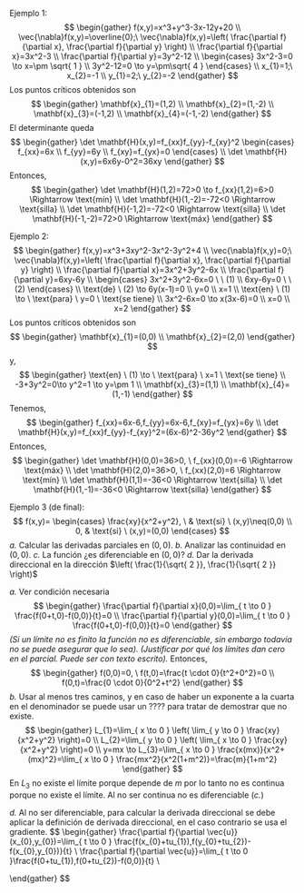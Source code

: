 Ejemplo 1:
$$
\begin{gather}
f(x,y)=x^3+y^3-3x-12y+20 \\
\vec{\nabla}f(x,y)=\overline{0};\ \vec{\nabla}f(x,y)=\left( \frac{\partial f}{\partial x}, \frac{\partial f}{\partial y} \right) \\
\frac{\partial f}{\partial x}=3x^2-3 \\
\frac{\partial f}{\partial y}=3y^2-12 \\
\begin{cases}
3x^2-3=0 \to x=\pm \sqrt{ 1 } \\
3y^2-12=0 \to y=\pm\sqrt{ 4 }
\end{cases} \\
x_{1}=1;\ x_{2}=-1 \\
y_{1}=2;\ y_{2}=-2
\end{gather}
$$
Los puntos críticos obtenidos son
$$
\begin{gather}
\mathbf{x}_{1}=(1,2) \\
\mathbf{x}_{2}=(1,-2) \\
\mathbf{x}_{3}=(-1,2) \\
\mathbf{x}_{4}=(-1,-2)
\end{gather}
$$
El determinante queda
$$
\begin{gather}
\det \mathbf{H}(x,y)=f_{xx}f_{yy}-f_{xy}^2
\begin{cases}
f_{xx}=6x \\
f_{yy}=6y \\
f_{xy}=f_{yx}=0
\end{cases} \\
\det \mathbf{H}(x,y)=6x6y-0^2=36xy
\end{gather}
$$
Entonces,
$$
\begin{gather}
\det \mathbf{H}(1,2)=72>0 \to f_{xx}(1,2)=6>0 \Rightarrow \text{mín} \\
\det \mathbf{H}(1,-2)=-72<0 \Rightarrow \text{silla} \\
\det \mathbf{H}(-1,2)=-72<0 \Rightarrow \text{silla} \\
\det \mathbf{H}(-1,-2)=72>0 \Rightarrow \text{máx}
\end{gather}
$$

Ejemplo 2:
$$
\begin{gather}
f(x,y)=x^3+3xy^2-3x^2-3y^2+4 \\
\vec{\nabla}f(x,y)=0;\ \vec{\nabla}f(x,y)=\left( \frac{\partial f}{\partial x}, \frac{\partial f}{\partial y} \right) \\
\frac{\partial f}{\partial x}=3x^2+3y^2-6x \\
\frac{\partial f}{\partial y}=6xy-6y \\
\begin{cases}
3x^2+3y^2-6x=0 \ \ (1)  \\
6xy-6y=0 \ \ (2)
\end{cases} \\
\text{de} \ (2) \to 6y(x-1)=0 \\
y=0 \\
x=1 \\
\text{en} \ (1) \to \ \text{para} \ y=0 \ \text{se tiene} \\
3x^2-6x=0 \to x(3x-6)=0 \\
x=0 \\
x=2
\end{gather}
$$
Los puntos críticos obtenidos son
$$
\begin{gather}
\mathbf{x}_{1}=(0,0) \\
\mathbf{x}_{2}=(2,0)
\end{gather}
$$
y,
$$
\begin{gather}
\text{en} \ (1) \to \ \text{para} \ x=1 \ \text{se tiene} \\
-3+3y^2=0\to y^2=1 \to y=\pm 1 \\
\mathbf{x}_{3}=(1,1) \\
\mathbf{x}_{4}=(1,-1)
\end{gather}
$$
Tenemos,
$$
\begin{gather}
f_{xx}=6x-6,f_{yy}=6x-6,f_{xy}=f_{yx}=6y \\
\det \mathbf{H}(x,y)=f_{xx}f_{yy}-f_{xy}^2=(6x-6)^2-36y^2
\end{gather}
$$
Entonces,
$$
\begin{gather}
\det \mathbf{H}(0,0)=36>0, \ f_{xx}(0,0)=-6 \Rightarrow \text{máx} \\
\det \mathbf{H}(2,0)=36>0, \ f_{xx}(2,0)=6 \Rightarrow \text{mín} \\
\det \mathbf{H}(1,1)=-36<0 \Rightarrow \text{silla} \\
\det \mathbf{H}(1,-1)=-36<0 \Rightarrow \text{silla}
\end{gather}
$$

Ejemplo 3 (de final):
$$
f(x,y)=
\begin{cases}
\frac{xy}{x^2+y^2}, \ & \text{si} \ (x,y)\neq(0,0) \\
0, & \text{si} \ (x,y)=(0,0)
\end{cases}
$$
*a.* Calcular las derivadas parciales en $(0,0)$.
*b.* Analizar las continuidad en $(0,0)$.
*c.* La función ¿es diferenciable en $(0,0)$?
*d.* Dar la derivada direccional en la dirección $\left( \frac{1}{\sqrt{ 2 }}, \frac{1}{\sqrt{ 2 }} \right)$

*a.* Ver condición necesaria
$$
\begin{gather}
\frac{\partial f}{\partial x}(0,0)=\lim_{ t \to 0 } \frac{f(0+t,0)-f(0,0)}{t}=0 \\
\frac{\partial f}{\partial y}(0,0)=\lim_{ t \to 0 } \frac{f(0+t,0)-f(0,0)}{t}=0
\end{gather}
$$
*(Si un límite no es finito la función no es diferenciable, sin embargo todavía no se puede asegurar que lo sea).*
*(Justificar por qué los límites dan cero en el parcial. Puede ser con texto escrito).*
Entonces,
$$
\begin{gather}
f(0,0)=0, \ f(t,0)=\frac{t \cdot 0}{t^2+0^2}=0 \\
f(0,t)=\frac{0 \cdot 0}{0^2+t^2}
\end{gather}
$$
*b.* Usar al menos tres caminos, y en caso de haber un exponente a la cuarta en el denominador se puede usar un ???? para tratar de demostrar que no existe.
$$
\begin{gather}
L_{1}=\lim_{ x \to 0 } \left( \lim_{ y \to 0 } \frac{xy}{x^2+y^2}  \right)=0 \\
L_{2}=\lim_{ y \to 0 } \left( \lim_{ x \to 0 } \frac{xy}{x^2+y^2}  \right)=0 \\
y=mx \to L_{3}=\lim_{ x \to 0 } \frac{x(mx)}{x^2+(mx)^2}=\lim_{ x \to 0 } \frac{mx^2}{x^2(1+m^2)}=\frac{m}{1+m^2}  
\end{gather}
$$
En $L_{3}$ no existe el límite porque depende de $m$ por lo tanto no es continua porque no existe el límite. Al no ser continua no es diferenciable (*c.*)

*d.* Al no ser diferenciable, para calcular la derivada direccional se debe aplicar la definición de derivada direccional, en el caso contrario se usa el gradiente.
$$
\begin{gather}
\frac{\partial f}{\partial \vec{u}}(x_{0},y_{0})=\lim_{ t \to 0 } \frac{f(x_{0}+tu_{1}),f(y_{0}+tu_{2})-f(x_{0},y_{0})}{t}  \\
\frac{\partial f}{\partial \vec{u}}=\lim_{ t \to 0 }\frac{f(0+tu_{1}),f(0+tu_{2})-f(0,0)}{t} \\
 
\end{gather}
$$